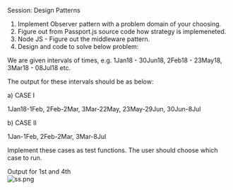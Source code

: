 Session: Design Patterns  

1. Implement Observer pattern with a problem domain of your choosing.
2. Figure out from Passport.js source code how strategy is implemeneted. 
3. Node JS - Figure out the middleware pattern.
4. Design and code to solve below problem: 

We are given intervals of times, e.g. 1Jan18 - 30Jun18, 2Feb18 - 23May18, 3Mar18 - 08Jul18 etc.

The output for these intervals should be as below:

a) CASE I

1Jan18-1Feb, 2Feb-2Mar, 3Mar-22May, 23May-29Jun, 30Jun-8Jul

 

b) CASE II

1Jan-1Feb, 2Feb-2Mar, 3Mar-8Jul

 

Implement these cases as test functions. The user should choose which case to run.

Output for 1st and 4th  
![ss.png]()
